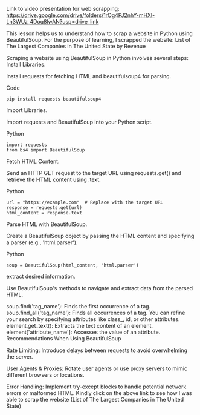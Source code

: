 Link to video presentation for web scrapping: https://drive.google.com/drive/folders/1rOg4PJ2nhY-mHXl-Ln3WUz_4Doq8lwAN?usp=drive_link

This lesson helps us to understand how to scrap a website in Python using BeautifulSoup. For the purpose of learning, I scrapped the website: List of The Largest Companies in The United State by Revenue

Scraping a website using BeautifulSoup in Python involves several steps: Install Libraries.
 
Install requests for fetching HTML and beautifulsoup4 for parsing.
 
Code
 
    pip install requests beautifulsoup4
Import Libraries.
 
Import requests and BeautifulSoup into your Python script.
 
Python
 
    import requests
    from bs4 import BeautifulSoup
Fetch HTML Content.
 
Send an HTTP GET request to the target URL using requests.get() and retrieve the HTML content using .text.
 
Python
 
    url = "https://example.com"  # Replace with the target URL
    response = requests.get(url)
    html_content = response.text
Parse HTML with BeautifulSoup.
 
Create a BeautifulSoup object by passing the HTML content and specifying a parser (e.g., 'html.parser').
 
Python
 
    soup = BeautifulSoup(html_content, 'html.parser')
extract desired information.
 
Use BeautifulSoup's methods to navigate and extract data from the parsed HTML.
 
soup.find('tag_name'): Finds the first occurrence of a tag.
soup.find_all('tag_name'): Finds all occurrences of a tag.
You can refine your search by specifying attributes like class_, id, or other attributes.
element.get_text(): Extracts the text content of an element.
element['attribute_name']: Accesses the value of an attribute.
Recommendations When Using BeautifulSoup

Rate Limiting: Introduce delays between requests to avoid overwhelming the server.
 
User Agents & Proxies: Rotate user agents or use proxy servers to mimic different browsers or locations.
 
Error Handling: Implement try-except blocks to handle potential network errors or malformed HTML.
Kindly click on the above link to see how I was able to scrap the website (List of The Largest Companies in The United State)
